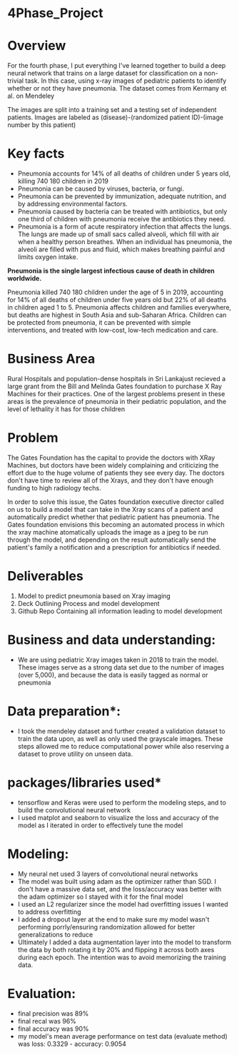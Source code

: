 # 4Phase_Project

# Overview

For the fourth phase, I put everything I've learned together to build a deep neural network that trains on a large dataset for classification on a non-trivial task. In this case, using x-ray images of pediatric patients to identify whether or not they have pneumonia. The dataset comes from Kermany et al. on Mendeley

The images are split into a training set and a testing set of independent patients. Images are labeled as (disease)-(randomized patient ID)-(image number by this patient)

# Key facts

- Pneumonia accounts for 14% of all deaths of children under 5 years old, killing 740 180 children in 2019
- Pneumonia can be caused by viruses, bacteria, or fungi.
- Pneumonia can be prevented by immunization, adequate nutrition, and by addressing environmental factors.
- Pneumonia caused by bacteria can be treated with antibiotics, but only one third of children with pneumonia receive the antibiotics they need.
- Pneumonia is a form of acute respiratory infection that affects the lungs. The lungs are made up of small sacs called alveoli, which fill with air when a healthy person breathes. When an individual has pneumonia, the alveoli are filled with pus and fluid, which makes breathing painful and limits oxygen intake.


**Pneumonia is the single largest infectious cause of death in children worldwide.**

Pneumonia killed 740 180 children under the age of 5 in 2019, accounting for 14% of all deaths of children under five years old but 22% of all deaths in children aged 1 to 5. Pneumonia affects children and families everywhere, but deaths are highest in South Asia and sub-Saharan Africa. Children can be protected from pneumonia, it can be prevented with simple interventions, and treated with low-cost, low-tech medication and care.

# Business Area

Rural Hospitals and population-dense hospitals in Sri Lankajust recieved a large grant from the Bill and Melinda Gates foundation to purchase X Ray Machines for their practices. One of the largest problems present in these areas is the prevalence of pneumonia in their pediatric population, and the level of lethality it has for those children

# Problem
The Gates Foundation has the capital to provide the doctors with XRay Machines, but doctors have been widely complaining and criticizing the effort due to the huge volume of patients they see every day. The doctors don't have time to review all of the Xrays, and they don't have enough funding to high radiology techs.

In order to solve this issue, the Gates foundation executive director called on us to build a model that can take in the Xray scans of a patient and automatically predict whether that pediatric patient has pneumonia. The Gates foundation envisions this becoming an automated process in which the xray machine atomatically uploads the image as a jpeg to be run through the model, and depending on the result automatically send the patient's family a notification and a prescription for antibiotics if needed.

# Deliverables
1. Model to predict pneumonia based on Xray imaging
2. Deck Outlining Process and model development
3. Github Repo Containing all information leading to model development

# Business and data understanding:

- We are using pediatric Xray images taken in 2018 to train the model. These images serve as a strong data set due to the number of images (over 5,000), and because the data is easily tagged as normal or pneumonia

# Data preparation*:
- I took the mendeley dataset and further created a validation dataset to train the data upon, as well as only used the grayscale images. These steps allowed me to reduce computational power while also reserving a dataset to prove utility on unseen data.

# packages/libraries used*
- tensorflow and Keras were used to perform the modeling steps, and to build the convolutional neural network
- I used matplot and seaborn to visualize the loss and accuracy of the model as I iterated in order to effectively tune the model

# Modeling:
- My neural net used 3 layers of convolutional neural networks
- The model was built using adam as the optimizer rather than SGD. I don't have a massive data set, and the loss/accuracy was better with the adam optimizer so I stayed with it for the final model
- I used an L2 regularizer since the model had overfitting issues I wanted to address overfitting
- I added a dropout layer at the end to make sure my model wasn't performing porrly/ensuring randomization allowed for better generalizations to reduce 
- Ultimately I added a data augmentation layer into the model to transform the data by both rotating it by 20% and flipping it across both axes during each epoch. The intention was to avoid memorizing the training data.

# Evaluation: 
- final precision was 89%
- final recal was 96%
- final accuracy was 90%
- my model's mean average performance on test data (evaluate method) was loss: 0.3329 - accuracy: 0.9054
